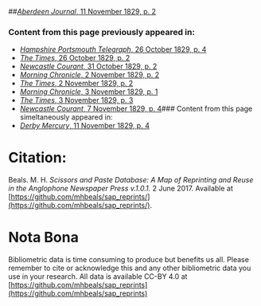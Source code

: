 ##[*Aberdeen Journal*, 11 November 1829, p. 2](https://mhbeals.github.io/sap_html/Aberdeen-Journal/Aberdeen-Journal-11-November-1829-p-2)

### Content from this page previously appeared in:
+ [*Hampshire Portsmouth Telegraph*, 26 October 1829, p. 4](https://mhbeals.github.io/sap_html/Hampshire-Portsmouth-Telegraph/Hampshire-Portsmouth-Telegraph-26-October-1829-p-4)
+ [*The Times*, 26 October 1829, p. 2](https://mhbeals.github.io/sap_html/The-Times/The-Times-26-October-1829-p-2)
+ [*Newcastle Courant*, 31 October 1829, p. 2](https://mhbeals.github.io/sap_html/Newcastle-Courant/Newcastle-Courant-31-October-1829-p-2)
+ [*Morning Chronicle*, 2 November 1829, p. 2](https://mhbeals.github.io/sap_html/Morning-Chronicle/Morning-Chronicle-2-November-1829-p-2)
+ [*The Times*, 2 November 1829, p. 2](https://mhbeals.github.io/sap_html/The-Times/The-Times-2-November-1829-p-2)
+ [*Morning Chronicle*, 3 November 1829, p. 1](https://mhbeals.github.io/sap_html/Morning-Chronicle/Morning-Chronicle-3-November-1829-p-1)
+ [*The Times*, 3 November 1829, p. 3](https://mhbeals.github.io/sap_html/The-Times/The-Times-3-November-1829-p-3)
+ [*Newcastle Courant*, 7 November 1829, p. 4](https://mhbeals.github.io/sap_html/Newcastle-Courant/Newcastle-Courant-7-November-1829-p-4)### Content from this page simeltaneously appeared in:
+ [*Derby Mercury*, 11 November 1829, p. 4](https://mhbeals.github.io/sap_html/Derby-Mercury/Derby-Mercury-11-November-1829-p-4)
                    
# Citation: 

Beals. M. H. *Scissors and Paste Database: A Map of Reprinting and Reuse in the Anglophone Newspaper Press v.1.0.1.* 2 June 2017. Available at [https://github.com/mhbeals/sap_reprints/](https://github.com/mhbeals/sap_reprints/). 
                    
# Nota Bona

Bibliometric data is time consuming to produce but benefits us all. Please remember to cite or acknowledge this and any other bibliometric data you use in your research. All data is available CC-BY 4.0 at [https://github.com/mhbeals/sap_reprints](https://github.com/mhbeals/sap_reprints)